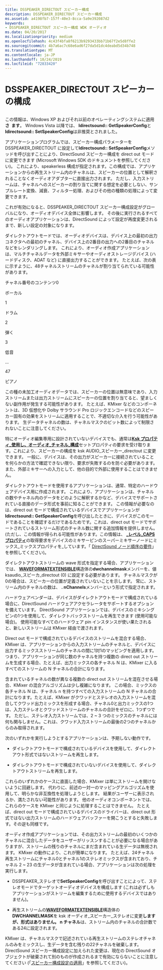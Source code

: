 ```yaml
---
title: DSSPEAKER_DIRECTOUT スピーカー構成
description: DSSPEAKER_DIRECTOUT スピーカー構成
ms.assetid: a4198fb7-157f-40e3-8cca-5a9e392087d2
keywords:
- DSSPEAKER_DIRECTOUT スピーカー構成 WDK オーディオ
ms.date: 04/20/2017
ms.localizationpriority: medium
ms.openlocfilehash: 4c43f4bfa8f6213b9293433bb71b67f2e5d8ffe2
ms.sourcegitcommit: 4b7a6ac7c68e6ad6f27da5d1dc4deabd5d34b748
ms.translationtype: MT
ms.contentlocale: ja-JP
ms.lasthandoff: 10/24/2019
ms.locfileid: "72833420"
---
```

# <a name="dsspeaker_directout-speaker-configuration"></a>DSSPEAKER\_DIRECTOUT スピーカーの構成


## <span id="dsspeaker_directout_speaker_configuration"></span><span id="DSSPEAKER_DIRECTOUT_SPEAKER_CONFIGURATION"></span>


この情報は、Windows XP およびそれ以前のオペレーティングシステムに適用**さ  ます**。 Windows Vista 以降では、 **Idirectsound:: GetSpeakerConfig**と**Idirectsound:: SetSpeakerConfig**は非推奨とされました。

 

アプリケーションプログラムでは、スピーカー構成パラメーターを DSSPEAKER\_DIRECTOUT に設定して**Idirectsound:: SetSpeakerConfig**メソッドを呼び出すことにより、DirectSound スピーカー構成を direct out モードに変更できます (Microsoft Windows SDK のドキュメントを参照してください)。 これにより、speakerless 構成が指定されます。この構成では、アプリケーションからの再生ストリーム内のチャネルは、スピーカーの位置として解釈されることなくオーディオアダプターに直接出力されます。 ただし、入力ストリームは、チャネルへのスピーカーの割り当てに関する想定を必要としない、サンプルレート変換、減衰、フィルター処理、およびその他の種類の処理によって変更できます。

これが有効になると、DSSPEAKER\_DIRECTOUT スピーカー構成設定がグローバルになり、オーディオデバイス全体に影響します。 その後に実行されるすべてのオーディオアプリケーションは、DirectSound によって設定が再度変更されるまで、新しい設定の対象になります。

ダイレクトアウトモードでは、オーディオデバイスは、デバイス上の最初の出力コネクタへの最初のチャネル、デバイス上の2番目の出力への2番目のチャネルなどをレンダリングします。 これにより、オーディオ作成アプリケーションは、マルチチャネルデータを外部ミキサーやオーディオストレージデバイス (ハードディスク、ADAT など) に直接出力することができます。 たとえば、次の表に示すように、48チャネルストリームのチャネルが割り当てられている可能性があります。

チャネル番号のコンテンツ0

ボーカル

1

ドラム

2

弾く

3

低音

...

47

ピアノ

 

この種の未加工オーディオデータでは、スピーカーの位置は無意味であり、入力ストリームまたは出力ストリームにスピーカーの位置を割り当てると、望ましくない副作用が発生する可能性があります。 たとえば、KMixer などのコンポーネントは、3D 仮想化や Dolby サラウンド Pro ロジックエンコードなどのスピーカー固有の効果をストリームに適用することで、不適切な介入を行う可能性があります。 生データチャネルの数は、チャネルマスクのビット数によって制限されないことに注意してください。

特にオーディオ編集専用に設計されていないデバイスでも、通常は[**Ksk プロパティ\_使用し、オーディオ\_チャネル\_構成**](https://docs.microsoft.com/windows-hardware/drivers/audio/ksproperty-audio-channel-config)セットプロパティの要求を受け取ります。これにより、スピーカーの構成を ksk AUDIO\_スピーカー\_directout に変更できます。 一般に、デバイスは、その出力がスピーカーに接続されていることを何らかの方法で確認できない限り、要求が失敗するのを防ぐ必要があります。また、外部ミキサーへの入力として、他の目的で外部に使用することはできません。

ダイレクトアウトモードを使用するアプリケーションは、通常、特定のハードウェアデバイス用に作成されます。 これにより、アプリケーションは、チャネルの数やチャネル内のデータをどのように解釈するかなど、デバイスでサポートされている直接のデータ形式を事前に知ることができます。 この情報が必要なのは、direct out モードで構成されているデバイスでアプリケーションが**Idirectsound:: GetSpeakerConfig**を呼び出したときに、デバイスがこのモードであることを確認するだけであるためです。これは、direct out モードでサポートされているストリーム形式のチャネル数に関する追加情報を提供しません。 (ただし、この情報が得られる可能性があります。この情報は、 [ **\_レベル\_CAPS プロパティ**](https://docs.microsoft.com/windows-hardware/drivers/audio/ksproperty-audio-mix-level-caps)の取得要求をデバイスのミキサーピンのスーパーミキサーノードにミックス\_ミックスプロパティを\_しています。「 [DirectSound ノード順序の要件](directsound-node-ordering-requirements.md)」を参照してください)。

ダイレクトアウトストリームの wave 形式を指定する場合、アプリケーションでは、 [**WAVEFORMATEXTENSIBLE**](https://docs.microsoft.com/windows-hardware/drivers/ddi/ksmedia/ns-ksmedia-waveformatextensible)構造体の**dwchannelmask**メンバーを、値 ksaudio\_スピーカ\_directout (0) に設定する必要があります。 チャネルマスクが0の場合は、スピーカーの位置が定義されていないことを示します。 常に、ストリーム内のチャネルの数は、 **. nChannels**メンバーという形式で指定されます。

ハードウェアベンダーは、デバイスがダイレクトアウトモードで構成されている場合に、DirectSound ハードウェアアクセラレータをサポートするオプションを備えています。 DirectSound アプリケーションでは、デバイスのミキシングピンの1つを使用して、ダイレクトバックストリームを再生できます (使用可能な場合)。 使用可能なすべてのハードウェア pin インスタンスが使い果たされると、新しいストリームは KMixer 経由で渡されます。

Direct out モードで構成されているデバイスのストリームを混合する場合、KMixer は、アプリケーションからの入力ストリームのチャネルと、デバイスに出力するミックスストリームのチャネルの間に1対1のマッピングを適用します。 つまり、アプリケーションが同じ数のチャネルを持つ複数の direct out ストリームを生成する場合、たとえば、出力ミックスの各チャネル N は、KMixer に入るすべてのストリームの N チャネルの合計になります。

含まれているチャネルの数が異なる複数の direct out ストリームを混在させる場合、KMixer の混合アルゴリズムは少し複雑になります。 この場合、ミックスの各チャネル N は、チャネル n を持つすべての入力ストリームの N チャネルの合計になります。たとえば、KMixer がクワッドとステレオの入力ストリームを混合してクワッド出力ミックスを形成する場合、チャネル0と出力ミックスの1つは、入力ステレオとクワッドストリームのチャネルの合計をゼロに、1つずつです。 ただし、ステレオ入力ストリームでは、2 ~ 3 つのミックスのチャネルには何も関与しません。これは、クワッド入力ストリームの最後の2つのチャネルからのみ取得されます。

次のいずれかを実行しようとするアプリケーションは、予期しない動作です。

-   ダイレクトアウトモードで構成されているデバイスを使用して、ダイレクトアウト形式ではないストリームを再生します。

-   ダイレクトアウトモードで構成されていないデバイスを使用して、ダイレクトアウトストリームを再生します。

これらのいずれかのケースに直面した場合、KMixer は単にストリームを開けないように回避します。 代わりに、前述の一対一のマッピングアルゴリズムを使用して、明らかな非互換性を処理しようとします。 結果がユーザーに表示されるか、満たされない可能性があります。 他のオーディオコンポーネントでは、これらのケースを KMixer と同じように処理することはできません。 たとえば、direct out モードで構成されているデバイスのドライバーは、direct out 形式ではない出力ストリームのハードウェアバッファーを開こうとすると失敗します。その逆も同様です。

オーディオ作成アプリケーションでは、その出力ストリームの最初のいくつかのチャネルに混合したデータをユーザーがリッスンすることが必要になる場合がありますが、ストリームの残りのチャネルにまだ含まれている生データは無視されます。 KMixer の動作により、これが簡単になります。 たとえば、24チャネル再生ストリームにチャネル0とチャネル1のステレオミックスが含まれており、チャネル 2 ~ 23 の生データが含まれている場合、アプリケーションは次の処理を実行します。

-   DSSPEAKER\_ステレオで**SetSpeakerConfig**を呼び出すことによって、ステレオモードでターゲットオーディオデバイスを構成します (これは必ずしもアプリケーションがストリームを編集するために使用するデバイスではありません)。

-   再生ストリームの[**WAVEFORMATEXTENSIBLE**](https://docs.microsoft.com/windows-hardware/drivers/ddi/ksmedia/ns-ksmedia-waveformatextensible)構造体の**DWCHANNELMASK**を ksk オーディオ\_スピーカー\_ステレオに変更**しますが、形式はありません。 n チャネル**は、ストリーム内のチャネルの合計数である24に設定されます。

KMixer は、チャネルマスクで記述されている再生ストリームのステレオチャネルのみをミックスし、生データを含む残りの22チャネルを破棄します。 DirectSound スピーカー構成設定に加えられた変更は、現在の DirectSound オブジェクトが破棄されて別のものが作成されるまで有効にならないことに注意してください (「[スピーカー構成設定の適用](applying-speaker-configuration-settings.md)」を参照してください)。

 

 




